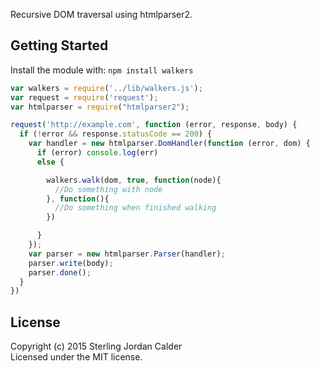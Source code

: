 Recursive DOM traversal using htmlparser2.

## Getting Started
Install the module with: `npm install walkers`

```javascript
var walkers = require('../lib/walkers.js');
var request = require('request');
var htmlparser = require("htmlparser2");

request('http://example.com', function (error, response, body) {
  if (!error && response.statusCode == 200) {
    var handler = new htmlparser.DomHandler(function (error, dom) {
      if (error) console.log(err)
      else {

        walkers.walk(dom, true, function(node){
          //Do something with node
        }, function(){
          //Do something when finished walking
        })

      }
    });
    var parser = new htmlparser.Parser(handler);
    parser.write(body);
    parser.done();
  }
})
```

## License
Copyright (c) 2015 Sterling Jordan Calder  
Licensed under the MIT license.
